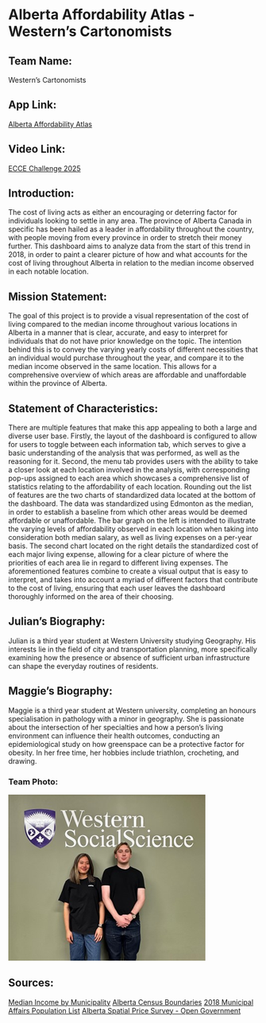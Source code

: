 # Alberta Affordability Atlas - Western’s Cartonomists

## Team Name: 
Western’s Cartonomists

## App Link: 
[Alberta Affordability Atlas](https://www.arcgis.com/apps/dashboards/84c09a2b7ee742ffa0c64ad0bccb6071)

## Video Link: 
[ECCE Challenge 2025](https://www.youtube.com/watch?v=qIo7nIUOumc)

## Introduction: 
The cost of living acts as either an encouraging or deterring factor for individuals looking to settle in any area. The province of Alberta Canada in specific has been hailed as a leader in affordability throughout the country, with people moving from every province in order to stretch their money further. This dashboard aims to analyze data from the start of this trend in 2018, in order to paint a clearer picture of how and what accounts for the cost of living throughout Alberta in relation to the median income observed in each notable location. 

## Mission Statement: 
The goal of this project is to provide a visual representation of the cost of living compared to the median income throughout various locations in Alberta in a manner that is clear, accurate, and easy to interpret for individuals that do not have prior knowledge on the topic. The intention behind this is to convey the varying yearly costs of different necessities that an individual would purchase throughout the year, and compare it to the median income observed in the same location. This allows for a comprehensive overview of which areas are affordable and unaffordable within the province of Alberta. 

## Statement of Characteristics:
There are multiple features that make this app appealing to both a large and diverse user base. Firstly, the layout of the dashboard is configured to allow for users to toggle between each information tab, which serves to give a basic understanding of the analysis that was performed, as well as the reasoning for it. Second, the menu tab provides users with the ability to take a closer look at each location involved in the analysis, with corresponding pop-ups assigned to each area which showcases a comprehensive list of statistics relating to the affordability of each location. Rounding out the list of features are the two charts of standardized data located at the bottom of the dashboard. The data was standardized using Edmonton as the median, in order to establish a baseline from which other areas would be deemed affordable or unaffordable. The bar graph on the left is intended to illustrate the varying levels of affordability observed in each location when taking into consideration both median salary, as well as living expenses on a per-year basis. The second chart located on the right details the standardized cost of each major living expense, allowing for a clear picture of where the priorities of each area lie in regard to different living expenses. The aforementioned features combine to create a visual output that is easy to interpret, and takes into account a myriad of different factors that contribute to the cost of living, ensuring that each user leaves the dashboard thoroughly informed on the area of their choosing.

## Julian’s Biography:
Julian is a third year student at Western University studying Geography. His interests lie in the field of city and transportation planning, more specifically examining how the presence or absence of sufficient urban infrastructure can shape the everyday routines of residents.

## Maggie’s Biography: 

Maggie is a third year student at Western university, completing an honours specialisation in pathology with a minor in geography. She is passionate about the intersection of her specialties and how a person’s living environment can influence their health outcomes, conducting an epidemiological study on how greenspace can be a protective factor for obesity. In her free time, her hobbies include triathlon, crocheting, and drawing. 

### Team Photo:
 
![](./images/Picture1.jpg)

## Sources: 
[Median Income by Municipality](https://open.alberta.ca/opendata/median-income-by-municipality)
[Alberta Census Boundaries](https://geodiscover.alberta.ca/geoportal/rest/metadata/item/2d12dc4a0c9f49d0905c461ae2b08cc8/html)
[2018 Municipal Affairs Population List](http://municipalaffairs.gov.ab.ca/documents/2018_MAPL_web.pdf)
[Alberta Spatial Price Survey - Open Government](https://open.alberta.ca/opendata/alberta-spatial-price-survey)



